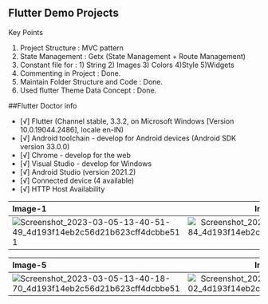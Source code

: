 ## Flutter Demo Projects

Key Points

1. Project Structure : MVC pattern
2. State Management  : Getx (State Management + Route Management)
3. Constant file for : 1) String 2) Images 3) Colors 4)Style 5)Widgets
4. Commenting in Project              : Done.
5. Maintain Folder Structure and Code : Done.
6. Used flutter Theme Data Concept    : Done.

##Flutter Doctor info

* [√] Flutter (Channel stable, 3.3.2, on Microsoft Windows [Version 10.0.19044.2486], locale en-IN)
* [√] Android toolchain - develop for Android devices (Android SDK version 33.0.0)
* [√] Chrome - develop for the web
* [√] Visual Studio - develop for Windows
* [√] Android Studio (version 2021.2)
* [√] Connected device (4 available)
* [√] HTTP Host Availability

| Image-1 | Image-2 | Image-3 | Image-4 |
|:--------------|:-------------:|:--------------:|:--------------:|
|![Screenshot_2023-03-05-13-40-51-49_4d193f14eb2c56d21b623cff4dcbbe51 1](https://user-images.githubusercontent.com/64255990/222949443-783a50e0-015e-4ada-9f63-a192da4dbbd9.jpg)|![Screenshot_2023-03-05-13-40-39-84_4d193f14eb2c56d21b623cff4dcbbe51 1](https://user-images.githubusercontent.com/64255990/222949491-c3292249-9b9b-46ea-ae7b-f179ebc0e100.jpg)|![Screenshot_2023-03-05-13-40-22-16_4d193f14eb2c56d21b623cff4dcbbe51](https://user-images.githubusercontent.com/64255990/222949546-18e19e6e-a25a-40d5-99d6-3e71d7772068.jpg)|![Screenshot_2023-03-05-13-40-26-03_4d193f14eb2c56d21b623cff4dcbbe51](https://user-images.githubusercontent.com/64255990/222949551-5c748150-fa47-4c16-b4a6-e9383374f213.jpg)|

| Image-5 | Image-6 | Image-7 |
|:--------------|:-------------:|:--------------:|
|![Screenshot_2023-03-05-13-40-18-70_4d193f14eb2c56d21b623cff4dcbbe51](https://user-images.githubusercontent.com/64255990/222949563-61adc293-82be-4aaf-9933-ab829ad8fc96.jpg)|![Screenshot_2023-03-05-13-40-30-02_4d193f14eb2c56d21b623cff4dcbbe51](https://user-images.githubusercontent.com/64255990/222949579-70790fc4-19d3-42a7-99bf-ce606effffc3.jpg)|![Screenshot_2023-03-05-13-40-34-49_4d193f14eb2c56d21b623cff4dcbbe51](https://user-images.githubusercontent.com/64255990/222949557-91d267b5-6eb1-49c5-89d0-22bcb4777b94.jpg)|
